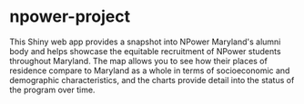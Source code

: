 # npower-project
This Shiny web app provides a snapshot into NPower Maryland's alumni body and helps showcase the equitable recruitment of NPower students throughout Maryland. The map allows you to see how their places of residence compare to Maryland as a whole in terms of socioeconomic and demographic characteristics, and the charts provide detail into the status of the program over time.
